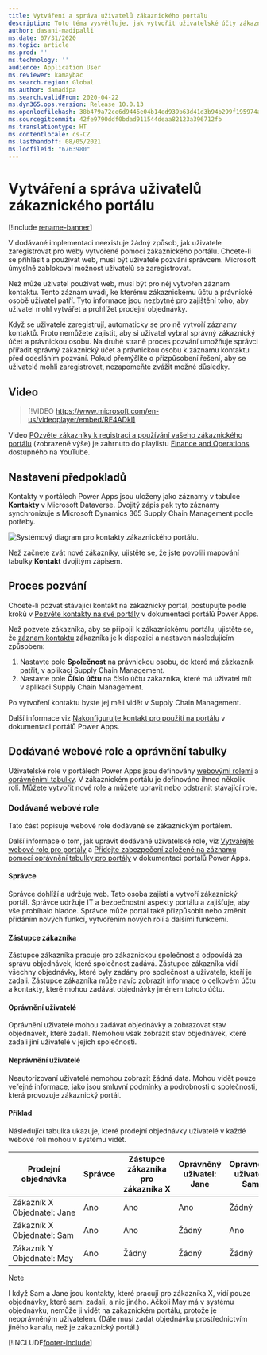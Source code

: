 ```yaml
---
title: Vytváření a správa uživatelů zákaznického portálu
description: Toto téma vysvětluje, jak vytvořit uživatelské účty zákaznického portálu a nastavit pro ně oprávnění.
author: dasani-madipalli
ms.date: 07/31/2020
ms.topic: article
ms.prod: ''
ms.technology: ''
audience: Application User
ms.reviewer: kamaybac
ms.search.region: Global
ms.author: damadipa
ms.search.validFrom: 2020-04-22
ms.dyn365.ops.version: Release 10.0.13
ms.openlocfilehash: 38b479a72ce6d9446e04b14ed939b63d41d3b94b299f195974a84ca7c8ad0d65
ms.sourcegitcommit: 42fe9790ddf0bdad911544deaa82123a396712fb
ms.translationtype: HT
ms.contentlocale: cs-CZ
ms.lasthandoff: 08/05/2021
ms.locfileid: "6763980"
---
```

# <a name="create-and-manage-customer-portal-users"></a>Vytváření a správa uživatelů zákaznického portálu

[!include [rename-banner](~/includes/cc-data-platform-banner.md)]

V dodávané implementaci neexistuje žádný způsob, jak uživatele zaregistrovat pro weby vytvořené pomocí zákaznického portálu. Chcete-li se přihlásit a používat web, musí být uživatelé pozváni správcem. Microsoft úmyslně zablokoval možnost uživatelů se zaregistrovat.

Než může uživatel používat web, musí být pro něj vytvořen záznam kontaktu. Tento záznam uvádí, ke kterému zákaznickému účtu a právnické osobě uživatel patří. Tyto informace jsou nezbytné pro zajištění toho, aby uživatel mohl vytvářet a prohlížet prodejní objednávky.

Když se uživatelé zaregistrují, automaticky se pro ně vytvoří záznamy kontaktů. Proto nemůžete zajistit, aby si uživatel vybral správný zákaznický účet a právnickou osobu. Na druhé straně proces pozvání umožňuje správci přiřadit správný zákaznický účet a právnickou osobu k záznamu kontaktu před odesláním pozvání. Pokud přemýšlíte o přizpůsobení řešení, aby se uživatelé mohli zaregistrovat, nezapomeňte zvážit možné důsledky.

## <a name="video"></a>Video
> [!VIDEO https://www.microsoft.com/en-us/videoplayer/embed/RE4ADkI]

Video [POzvěte zákazníky k registraci a používání vašeho zákaznického portálu](https://youtu.be/drGUYHX9QIQ) (zobrazené výše) je zahrnuto do playlistu [Finance and Operations](https://www.youtube.com/playlist?list=PLcakwueIHoT_SYfIaPGoOhloFoCXiUSyW) dostupného na YouTube.

## <a name="prerequisite-setup"></a>Nastavení předpokladů

Kontakty v portálech Power Apps jsou uloženy jako záznamy v tabulce **Kontakty** v Microsoft Dataverse. Dvojitý zápis pak tyto záznamy synchronizuje s Microsoft Dynamics 365 Supply Chain Management podle potřeby.

![Systémový diagram pro kontakty zákaznického portálu.](media/customer-portal-contacts.png "Systémový diagram pro kontakty zákaznického portálu")

Než začnete zvát nové zákazníky, ujistěte se, že jste povolili mapování tabulky **Kontakt** dvojitým zápisem.

## <a name="the-invitation-process"></a>Proces pozvání

Chcete-li pozvat stávající kontakt na zákaznický portál, postupujte podle kroků v [Pozvěte kontakty na své portály](/powerapps/maker/portals/configure/invite-contacts) v dokumentaci portálů Power Apps.

Než pozvete zákazníka, aby se připojil k zákaznickému portálu, ujistěte se, že [záznam kontaktu](/powerapps/maker/portals/configure/configure-contacts) zákazníka je k dispozici a nastaven následujícím způsobem:

1. Nastavte pole **Společnost** na právnickou osobu, do které má zázkazník patřit, v aplikaci Supply Chain Management.
2. Nastavte pole **Číslo účtu** na číslo účtu zákazníka, které má uživatel mít v aplikaci Supply Chain Management.

Po vytvoření kontaktu byste jej měli vidět v Supply Chain Management.

Další informace viz [Nakonfigurujte kontakt pro použití na portálu](/powerapps/maker/portals/configure/configure-contacts) v dokumentaci portálů Power Apps.

## <a name="out-of-box-web-roles-and-table-permissions"></a>Dodávané webové role a oprávnění tabulky

Uživatelské role v portálech Power Apps jsou definovány [webovými rolemi](/powerapps/maker/portals/configure/create-web-roles) a [oprávněními tabulky](/powerapps/maker/portals/configure/assign-entity-permissions). V zákaznickém portálu je definováno ihned několik rolí. Můžete vytvořit nové role a můžete upravit nebo odstranit stávající role.

### <a name="out-of-box-web-roles"></a>Dodávané webové role

Tato část popisuje webové role dodávané se zákaznickým portálem.

Další informace o tom, jak upravit dodávané uživatelské role, viz [Vytvářejte webové role pro portály](/powerapps/maker/portals/configure/create-web-roles) a [Přidejte zabezpečení založené na záznamu pomocí oprávnění tabulky pro portály](/powerapps/maker/portals/configure/assign-entity-permissions) v dokumentaci portálů Power Apps.

#### <a name="administrator"></a>Správce

Správce dohlíží a udržuje web. Tato osoba zajistí a vytvoří zákaznický portál. Správce udržuje IT a bezpečnostní aspekty portálu a zajišťuje, aby vše probíhalo hladce. Správce může portál také přizpůsobit nebo změnit přidáním nových funkcí, vytvořením nových rolí a dalšími funkcemi.

#### <a name="customer-representative"></a>Zástupce zákazníka

Zástupce zákazníka pracuje pro zákaznickou společnost a odpovídá za správu objednávek, které společnost zadává. Zástupce zákazníka vidí všechny objednávky, které byly zadány pro společnost a uživatele, kteří je zadali. Zástupce zákazníka může navíc zobrazit informace o celkovém účtu a kontakty, které mohou zadávat objednávky jménem tohoto účtu.

#### <a name="authorized-users"></a>Oprávnění uživatelé

Oprávnění uživatelé mohou zadávat objednávky a zobrazovat stav objednávek, které zadali. Nemohou však zobrazit stav objednávek, které zadali jiní uživatelé v jejich společnosti.

#### <a name="unauthorized-users"></a>Neprávnění uživatelé

Neautorizovaní uživatelé nemohou zobrazit žádná data. Mohou vidět pouze veřejné informace, jako jsou smluvní podmínky a podrobnosti o společnosti, která provozuje zákaznický portál.

#### <a name="example"></a>Příklad

Následující tabulka ukazuje, které prodejní objednávky uživatelé v každé webové roli mohou v systému vidět.

| Prodejní objednávka | Správce | Zástupce zákazníka pro zákazníka&nbsp;X | Oprávněný uživatel: Jane | Oprávněný uživatel: Sam | Neprávněný uživatel: May |
|---|---|---|---|---|---|
| Zákazník&nbsp;X Objednatel:&nbsp;Jane | Ano | Ano | Ano | Žádný | Žádný |
| Zákazník&nbsp;X Objednatel:&nbsp;Sam | Ano | Ano | Žádný | Ano | Žádný |
| Zákazník&nbsp;Y Objednatel:&nbsp;May | Ano | Žádný | Žádný | Žádný | Žádný |

> [!NOTE]
> I když Sam a Jane jsou kontakty, které pracují pro zákazníka X, vidí pouze objednávky, které sami zadali, a nic jiného. Ačkoli May má v systému objednávku, nemůže ji vidět na zákaznickém portálu, protože je neoprávněným uživatelem. (Dále musí zadat objednávku prostřednictvím jiného kanálu, než je zákaznický portál.)


[!INCLUDE[footer-include](../../includes/footer-banner.md)]
